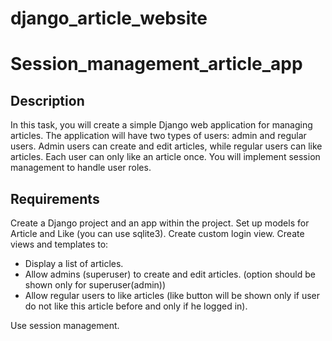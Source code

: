 
# django_article_website

# Session_management_article_app

## Description
In this task, you will create a simple Django web application for managing articles. The application will have two types of users: admin and regular users. Admin users can create and edit articles, while regular users can like articles. Each user can only like an article once. You will implement session management to handle user roles.

## Requirements
Create a Django project and an app within the project.
Set up models for Article and Like (you can use sqlite3).
Create custom login view. 
Create views and templates to:
- Display a list of articles.
- Allow admins (superuser) to create and edit articles. (option should be shown only for superuser(admin))
- Allow regular users to like articles (like button will be shown only if user do not like this article before and only if he logged in).

Use session management.

